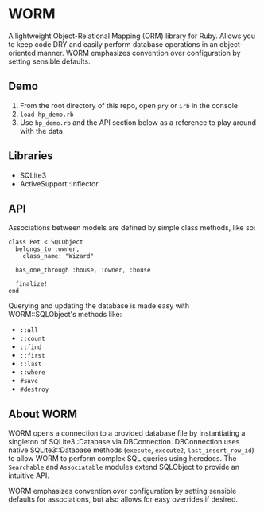 # WORM
A lightweight Object-Relational Mapping (ORM) library for Ruby. Allows you to keep code DRY and easily perform database operations in an object-oriented manner. WORM emphasizes convention over configuration by setting sensible defaults.

## Demo
1. From the root directory of this repo, open `pry` or `irb` in the console
2. `load hp_demo.rb`
3. Use `hp_demo.rb` and the API section below as a reference to play around with the data

## Libraries
* SQLite3
* ActiveSupport::Inflector

## API
Associations between models are defined by simple class methods, like so:
```
class Pet < SQLObject
  belongs_to :owner,
    class_name: "Wizard"

  has_one_through :house, :owner, :house

  finalize!
end
```

Querying and updating the database is made easy with WORM::SQLObject's methods like:
* `::all`
* `::count`
* `::find`
* `::first`
* `::last`
* `::where`
* `#save`
* `#destroy`

## About WORM
WORM opens a connection to a provided database file by instantiating a singleton of SQLite3::Database via DBConnection. DBConnection uses native SQLite3::Database methods (`execute`, `execute2`, `last_insert_row_id`) to allow WORM to perform complex SQL queries using heredocs. The `Searchable` and `Associatable` modules extend SQLObject to provide an intuitive API.

WORM emphasizes convention over configuration by setting sensible defaults for associations, but also allows for easy overrides if desired.
